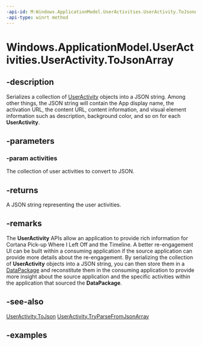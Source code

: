 ```yaml
---
-api-id: M:Windows.ApplicationModel.UserActivities.UserActivity.ToJsonArray(Windows.Foundation.Collections.IIterable{Windows.ApplicationModel.UserActivities.UserActivity})
-api-type: winrt method
---
```


<!-- Method syntax.
public string UserActivity.ToJsonArray(IIterable<UserActivity> activities)
-->

# Windows.ApplicationModel.UserActivities.UserActivity.ToJsonArray

## -description
Serializes a collection of [UserActivity](useractivity.md) objects into a JSON string. Among other things, the JSON string will contain the App display name, the activation URL, the content URL, content information, and visual element information such as description, background color, and so on for each **UserActivity**.

## -parameters
### -param activities
The collection of user activities to convert to JSON.

## -returns
A JSON string representing the user activities.

## -remarks
The **UserActivity** APIs allow an application to provide rich information for Cortana Pick-up Where I Left Off and the Timeline. A better re-engagement UI can be built within a consuming application if the source application can provide more details about the re-engagement. By serializing the collection of **UserActivity** objects into a JSON string, you can then store them in a  [DataPackage](https://docs.microsoft.com/uwp/api/windows.applicationmodel.datatransfer.datapackage) and reconstitute them in the consuming application to provide more insight about the source application and the specific activities within the application that sourced the **DataPackage**.

## -see-also
[UserActivity.ToJson](useractivity_tojson_1289546151.md)
[UserActivity.TryParseFromJsonArray](useractivity_tryparsefromjsonarray_1399269347.md)

## -examples
